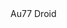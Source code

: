<html lang="{{ site.lang | default: "en-US" }}">
  <head>
    <meta charset="UTF-8">
    <meta http-equiv="X-UA-Compatible" content="IE=edge">
    <meta name="viewport" content="width=device-width, initial-scale=1">
  </head>
  <body>
       <header>
        </header>
     <div>
       <p>
         Au77 Droid
         </p>
     </div>
   </body>
    </html>
